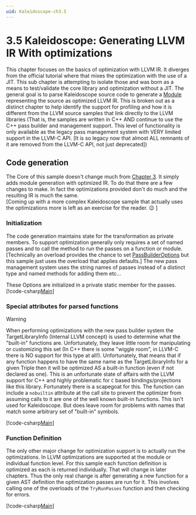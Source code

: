 ```yaml
---
uid: Kaleidoscope-ch3.5
---
```


# 3.5 Kaleidoscope: Generating LLVM IR With optimizations
This chapter focuses on the basics of optimization with LLVM IR. It diverges from the official tutorial
where that mixes the optimization with the use of a JIT. This sub chapter is attempting to isolate those
and was born as a means to test/validate the core library and optimization without a JIT. The general
goal is to parse Kaleidoscope source code to generate a [Module](xref:Ubiquity.NET.Llvm.Module)
representing the source as optimized LLVM IR. This is broken out as a distinct chapter to help
identify the support for profiling and how it is different from the LLVM source samples that
link directly to the LLVM libraries (That is, the samples are written in C++ AND continue to use
the C++ pass builder and management support. This level of functionality is only available as the
legacy pass management system with VERY limited support in the LLVM-C API. [It is so legacy now that
almost ALL remnants of it are removed from the LLVM-C API, not just deprecated])

## Code generation
The Core of this sample doesn't change much from [Chapter 3](xref:Kaleidoscope-ch3). It simply adds
module generation with optimized IR. To do that there are a few changes to make. In fact the optimizations
provided don't do much and the resulting IR is much the same.  
[Coming up with a more complex Kaleidoscope
sample that actually uses the optimizations more is left as an exercise for the reader. :wink: ]

### Initialization
The code generation maintains state for the transformation as private members. To support optimization
generally only requires a set of named passes and to call the method to run the passes on a function or
module. [Technically an overload provides the chance to set [PassBuilderOptions](xref:Ubiquity.NET.Llvm.PassBuilderOptions)
but this sample just uses the overload that applies defaults.] The new pass management system
uses the string names of passes instead of a distinct type and named methods for adding them etc...

These Options are initialized in a private static member for the passes.
[!code-csharp[Main](CodeGenerator.cs#PrivateMembers)]

### Special attributes for parsed functions
>[!WARNING]
When performing optimizations with the new pass builder system the TargetLibraryInfo (Internal LLVM concept) is
used to determine what the "built-in" functions are. Unfortunately, they leave little room for manipulating or
customizing this set (In C++ there is some "wiggle room", in LLVM-C there is NO support for this type at all!).
Unfortunately, that means that if any function happens to have the same name as the TargetLibraryInfo for a given
Triple then it will be optimized AS a built-in function (even if not declared as one). This is an unfortunate state
of affairs with the LLVM support for C++ and highly problematic for `C` based bindings/projections like this library.
Fortunately there is a scapegoat for this. The function can include a `nobuiltin` attribute at the call site to prevent
the optimizer from assuming calls to it are one of the well known built-in functions. This isn't used for Kaleidoscope.
But does leave room for problems with names that match some arbitrary set of "built-in" symbols.

[!code-csharp[Main](CodeGenerator.cs#GetOrDeclareFunction)]


### Function Definition
The only other major change for optimization support is to actually run the optimizations. In LLVM optimizations
are supported at the module or individual function level. For this sample each function definition is optimized
as each is returned individually. That will change in later chapters. Thus the only real change is after generating
a new function for a given AST definition the optimization passes are run for it. This involves calling one of the
overloads of the `TryRunPasses` function and then checking for errors.

[!code-csharp[Main](CodeGenerator.cs#FunctionDefinition)]


